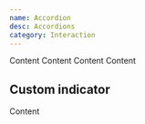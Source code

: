 ```yaml
---
name: Accordion
desc: Accordions
category: Interaction
---
```


<core-knobs element="core-accordion">
  <core-accordion  title="Title">
  <core-box margin-y="md">Content</core-box>
  </core-accordion>
  <core-accordion  title="Title">
    <core-box margin-y="md">
      <core-text tag="h1">Content</core-text>
      <core-text tag="h1">Content</core-text>
      <core-text tag="h1">Content</core-text>
    </core-box>
  </core-accordion>
</core-knobs>

## Custom indicator

<core-knobs hideTabs element="core-accordion">
<style>
  .indicator [slot="start"] {
    transform: rotate(0deg);
    transition: all 0.2s ease;
  }
  .indicator[open] [slot="start"] {
    transform: rotate(90deg);
  }
</style>
<core-accordion class="indicator" hide-default-indicator title="Title">
  <i slot="start" class="gg-chevron-right"></i>
  <core-box margin-y="md">Content</core-box>
</core-accordion>
</core-knobs>
